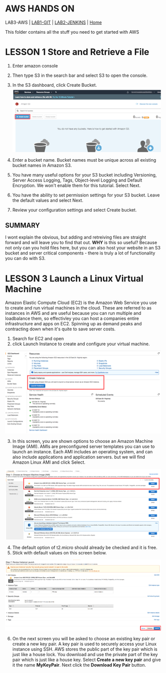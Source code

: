 # AWS HANDS ON 

LAB3-AWS |
[LAB1-GIT](../LAB1-GIT/README.md) |
[LAB2-JENKINS](../LAB2-JENKINS/README.md) |
[Home](../README.md) 


This folder contains all the stuff you need to get started with AWS


# LESSON 1 Store and Retrieve a File

1. Enter amazon console 
2. Then type S3 in the search bar and select S3 to open the console.
3. In the S3 dashboard, click Create Bucket.
![s3](../images/bucket.png "s3")

4. Enter a bucket name. Bucket names must be unique across all existing bucket names in Amazon S3.
5. You have many useful options for your S3 bucket including Versioning, Server Access Logging, Tags, Object-level Logging and Default Encryption. We won't enable them for this tutorial. Select Next.
6. You have the ability to set permission settings for your S3 bucket. Leave the default values and select Next.
7. Review your configuration settings and select Create bucket.

## SUMMARY

I wont explain the obvious, but adding and retreiving files are straight forward and will leave you to find that out. 
__WHY__ is this so useful? Because not only can you hold files here, but you can also host your website in an S3 bucket and server critical components - there is truly a lot of functionality you can do with S3. 


# LESSON 3 Launch a Linux Virtual Machine

Amazon Elastic Compute Cloud (EC2) is the Amazon Web Service you use to create and run virtual machines in the cloud. These are referred to as instances in AWS and are useful because you can run multiple and loadbalance them, so effectivley you can host a companies entire infrastructure and apps on EC2. 
 Spinning up as demand peaks and contracting down when it's quite to save server costs. 

 1. Search for EC2 and open 
 2. click Launch Instance to create and configure your virtual machine.

 ![launch](../images/launch.png "launch")

3. In this screen, you are shown options to choose an Amazon Machine Image (AMI). AMIs are preconfigured server templates you can use to launch an instance. Each AMI includes an operating system, and can also include applications and application servers. but we will find Amazon Linux AMI and click Select.

![linux](../images/linux.png "linux")


4. The default option of t2.micro should already be checked and it is free. 
5. Stick with default values on this screen below. 

![default](../images/default.png "default")

6. On the next screen you will be asked to choose an existing key pair or create a new key pair. A key pair is used to securely access your Linux instance using SSH. AWS stores the public part of the key pair which is just like a house lock. You download and use the private part of the key pair which is just like a house key. Select __Create a new key pair__ and give it the name __MyKeyPair__. Next click the __Download Key Pair__ button.
